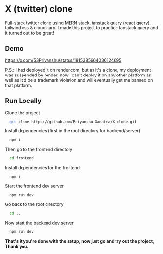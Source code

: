 
# X (twitter) clone

Full-stack twitter clone using MERN stack, tanstack query (react query), tailwind css & cloudinary. I made this project to practice tanstack query and it turned out to be great!


## Demo

https://x.com/53Priyanshu/status/1815385964036124695

P.S.: I had deployed it on render.com, but as it's a clone, my deployment was suspended by render, now I can't deploy it on any other platform as well as it'd be a trademark violation and will eventually get me banned on that platform.

## Run Locally

Clone the project

```bash
  git clone https://github.com/Priyanshu-Ganatra/X-clone.git
```

Install dependencies (first in the root directory for backend/server)

```bash
  npm i
```
Then go to the frontend directory

```bash
  cd frontend
```
Install dependencies for the frontend

```bash
  npm i
```

Start the frontend dev server

```bash
  npm run dev
```

Go back to the root directory

```bash
  cd ..
```

Now start the backend dev server

```bash
  npm run dev
```

**That's it you're done with the setup, now just go and try out the project, Thank you.**
